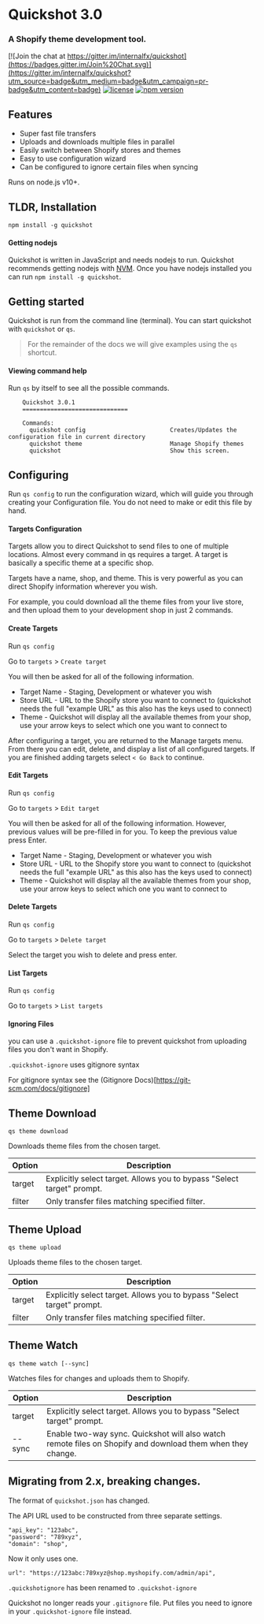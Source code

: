 # Quickshot 3.0

### A Shopify theme development tool.

[![Join the chat at https://gitter.im/internalfx/quickshot](https://badges.gitter.im/Join%20Chat.svg)](https://gitter.im/internalfx/quickshot?utm_source=badge&utm_medium=badge&utm_campaign=pr-badge&utm_content=badge)
[![license](https://img.shields.io/npm/l/quickshot.svg)](https://github.com/internalfx/quickshot/blob/master/LICENSE)
[![npm version](https://img.shields.io/npm/v/quickshot.svg)](https://www.npmjs.com/package/quickshot)

## Features

- Super fast file transfers
- Uploads and downloads multiple files in parallel
- Easily switch between Shopify stores and themes
- Easy to use configuration wizard
- Can be configured to ignore certain files when syncing

Runs on node.js v10+.

## TLDR, Installation


`npm install -g quickshot`

#### Getting nodejs

Quickshot is written in JavaScript and needs nodejs to run.
Quickshot recommends getting nodejs with [NVM](https://github.com/nvm-sh/nvm).
Once you have nodejs installed you can run `npm install -g quickshot`.

## Getting started

Quickshot is run from the command line (terminal). You can start quickshot with `quickshot` or `qs`.

> For the remainder of the docs we will give examples using the `qs` shortcut.

#### Viewing command help

Run `qs` by itself to see all the possible commands.

```
    Quickshot 3.0.1
    ==============================

    Commands:
      quickshot config                        Creates/Updates the configuration file in current directory
      quickshot theme                         Manage Shopify themes
      quickshot                               Show this screen.
```

## Configuring

Run `qs config` to run the configuration wizard, which will guide you through creating your Configuration file.
You do not need to make or edit this file by hand.

#### Targets Configuration

Targets allow you to direct Quickshot to send files to one of multiple locations. Almost every command in qs requires a target. A target is basically a specific theme at a specific shop.

Targets have a name, shop, and theme.
This is very powerful as you can direct Shopify information wherever you wish.

For example, you could download all the theme files from your live store, and then upload them to your development shop in just 2 commands.

#### Create Targets

Run `qs config`

Go to `targets` > `Create target`

You will then be asked for all of the following information.

- Target Name - Staging, Development or whatever you wish
- Store URL - URL to the Shopify store you want to connect to (quickshot needs the full "example URL" as this also has the keys used to connect)
- Theme - Quickshot will display all the available themes from your shop, use your arrow keys to select which one you want to connect to

After configuring a target, you are returned to the Manage targets menu. From there you can edit, delete, and display a list of all configured targets. If you are finished adding targets select `< Go Back` to continue.

#### Edit Targets

Run `qs config`

Go to `targets` > `Edit target`

You will then be asked for all of the following information. However, previous values will be pre-filled in for you. To keep the previous value press Enter.

- Target Name - Staging, Development or whatever you wish
- Store URL - URL to the Shopify store you want to connect to (quickshot needs the full "example URL" as this also has the keys used to connect)
- Theme - Quickshot will display all the available themes from your shop, use your arrow keys to select which one you want to connect to

#### Delete Targets

Run `qs config`

Go to `targets` > `Delete target`

Select the target you wish to delete and press enter.

#### List Targets

Run `qs config`

Go to `targets` > `List targets`

#### Ignoring Files

you can use a `.quickshot-ignore` file to prevent quickshot from uploading files you don't want in Shopify.

`.quickshot-ignore` uses gitignore syntax

For gitignore syntax see the (Gitignore Docs)[https://git-scm.com/docs/gitignore]

## Theme Download

`qs theme download`

Downloads theme files from the chosen target.

| Option | Description |
| --- | --- |
| target | Explicitly select target. Allows you to bypass "Select target" prompt. |
| filter | Only transfer files matching specified filter. |

## Theme Upload

`qs theme upload`

Uploads theme files to the chosen target.

| Option | Description |
| --- | --- |
| target | Explicitly select target. Allows you to bypass "Select target" prompt. |
| filter | Only transfer files matching specified filter. |

## Theme Watch

`qs theme watch [--sync]`

Watches files for changes and uploads them to Shopify.

| Option | Description |
| --- | --- |
| target | Explicitly select target. Allows you to bypass "Select target" prompt. |
| --sync | Enable two-way sync. Quickshot will also watch remote files on Shopify and download them when they change. |

## Migrating from 2.x, breaking changes.

The format of `quickshot.json` has changed.

The API URL used to be constructed from three separate settings.

```
"api_key": "123abc",
"password": "789xyz",
"domain": "shop",
```

Now it only uses one.

```
url": "https://123abc:789xyz@shop.myshopify.com/admin/api",
```

`.quickshotignore` has been renamed to `.quickshot-ignore`

Quickshot no longer reads your `.gitignore` file. Put files you need to ignore in your `.quickshot-ignore` file instead.
